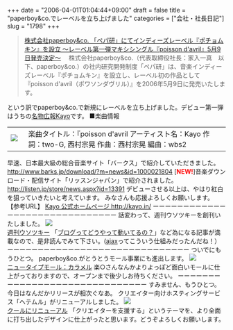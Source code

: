 +++
date = "2006-04-01T01:04:44+09:00"
draft = false
title = "paperboy&co.でレーベルを立ち上げました"
categories = ["会社・社長日記"]
slug = "1798"
+++

<blockquote><a href="http://paperboy.co.jp/articles/00000136.html" target="_blank">株式会社paperboy&co. 「ペパ研」にてインディーズレーベル『ポチョムキン』を設立 ～レーベル第一弾マキシシングル『poisson d'avril』5月9日発売決定～</a>
　株式会社paperboy&co.（代表取締役社長：家入一真　以下、paperboy&co.）の社内研究開発制度「ペパ研」は、音楽インディーズレーベル『ポチョムキン』を設立し、レーベル初の作品として『poisson d'avril（ポワソンダヴリル）』を2006年5月9日に発売いたします。</blockquote>
という訳でpaperboy&co.で新規にレーベルを立ち上げました。デビュー第一弾はうちの<a href="http://paperboy.jugem.jp" target="_blank">名物広報Kayo</a>です。
■楽曲情報<table><tr><td><img src="http://paperboy.co.jp/images/article/136-jacket1.jpg">　</td><td>楽曲タイトル：『poisson d'avril
アーティスト名：Kayo
作詞：two-G, 西村宗晃
作曲：西村宗晃
編曲：wbs2</td></tr></table>
早速、日本最大級の総合音楽サイト「バークス」で紹介していただきました。
<a href="http://www.barks.jp/download/?m=news&id=1000021804" target="_blank">http://www.barks.jp/download/?m=news&id=1000021804</a>
[<span style="font-weight:bold;color:red">NEW!</span>]音楽ダウンロード・配信サイト「リッスンジャパン」で紹介されました。
<a href="http://listen.jp/store/news.aspx?id=13391" target="_blank">http://listen.jp/store/news.aspx?id=13391</a>
デビューさせる以上は、やはり紅白を狙っていきたいと考えています。
みなさんも応援よろしくお願いします。
【参考URL】
<a href="http://kayo.in/" target="_blank">Kayo 公式ホームページ
http://kayo.in/</a>
ーーーーーーーーーーーーーーーーーーーーーーーーーーーーーー
話変わって、週刊ウソツキーを創刊いたしました。
<a href="http://4.1.jugem.jp/" target="_blank"><img src="http://imaging.jugem.jp/admin/img/uso_468x60.gif"><br>週刊ウソツキー</a>
「<a href="http://4.1.jugem.jp/0401.php?mode=jugem&page=1" target="_blank">ブログってどうやって動いてるの？</a>」など為になる記事が満載なので、是非読んでみて下さい。(<a href="http://4.1.jugem.jp/0401.php?mode=jugem&page=5" target="_blank">ajax</a>ってこういう仕組みだったんだね！）
ーーーーーーーーーーーーーーーーーーーーーーーーーーーーーー
ついでにもうひとつ。
paperboy&co.がとうとうモール事業にも進出します。
<a href="http://priceless.shop-pro.jp/" target="_blank"><img src="http://paperboy.co.jp/images/article/cmsp0401.gif"><br>ニュータイプモール：カラメル</a>
楽○さんなんかよりよっぽど面白いモールに仕上がっておりますので、オープンまで後少しお待ちください。
ーーーーーーーーーーーーーーーーーーーーーーーーーーーーーー
すみません、もうひとつ。今日はなんだかリリースが相次ぐなあ。
クリエイター向けホスティングサービス「ヘテムル」がリニューアルしました。
<a href="http://uso.heteml.jp/" target="_blank"><img src="http://uso.heteml.jp/logo5.gif"><br>クールにリニューアル</a>
「クリエイターを支援する」というテーマを、より全面に打ち出したデザインに仕上がったと思います。どうぞよろしくお願いします。
